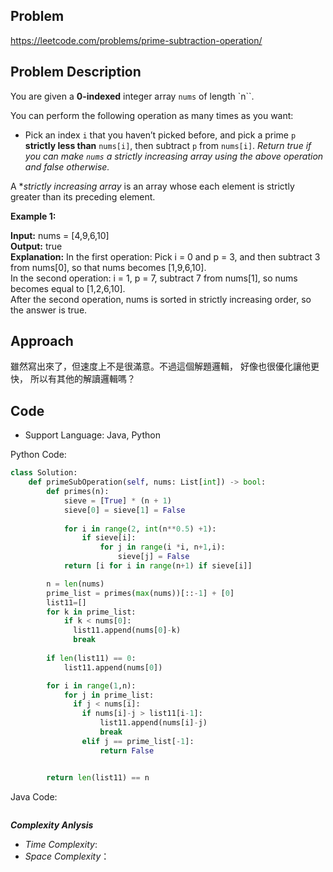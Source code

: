 ## Problem

https://leetcode.com/problems/prime-subtraction-operation/

## Problem Description

You are given a **0-indexed** integer array `nums` of length `n``.

You can perform the following operation as many times as you want:

* Pick an index `i` that you haven’t picked before, and pick a prime `p` **strictly less than** `nums[i]`, then subtract `p` from `nums[i]`.
*Return true if you can make `nums` a strictly increasing array using the above operation and false otherwise.*

A **strictly increasing array* is an array whose each element is strictly greater than its preceding element.

 
**Example 1:**

**Input:** nums = [4,9,6,10]  <br>
**Output:** true  <br>
**Explanation:** In the first operation: Pick i = 0 and p = 3, and then subtract 3 from nums[0], so that nums becomes [1,9,6,10].  <br>
In the second operation: i = 1, p = 7, subtract 7 from nums[1], so nums becomes equal to [1,2,6,10].  <br>
After the second operation, nums is sorted in strictly increasing order, so the answer is true.

## Approach
雖然寫出來了，但速度上不是很滿意。不過這個解題邏輯，
好像也很優化讓他更快，
所以有其他的解讀邏輯嗎？


## Code

- Support Language: Java, Python

Python Code:

```py
class Solution:
    def primeSubOperation(self, nums: List[int]) -> bool:
        def primes(n):
            sieve = [True] * (n + 1)
            sieve[0] = sieve[1] = False
            
            for i in range(2, int(n**0.5) +1):
                if sieve[i]:
                    for j in range(i *i, n+1,i):
                        sieve[j] = False
            return [i for i in range(n+1) if sieve[i]]

        n = len(nums)
        prime_list = primes(max(nums))[::-1] + [0]
        list11=[]
        for k in prime_list:
            if k < nums[0]:
              list11.append(nums[0]-k)
              break
        
        if len(list11) == 0:
            list11.append(nums[0])

        for i in range(1,n):
            for j in prime_list:
              if j < nums[i]:
                if nums[i]-j > list11[i-1]:
                    list11.append(nums[i]-j)
                    break
                elif j == prime_list[-1]:
                    return False


        return len(list11) == n

```

Java Code:

```

```

**_Complexity Anlysis_**

- _Time Complexity_: 
- _Space Complexity_：
